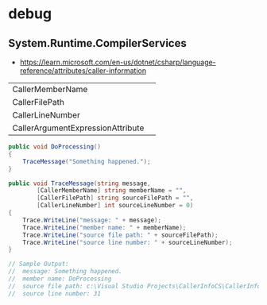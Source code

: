 # debug


## System.Runtime.CompilerServices

- <https://learn.microsoft.com/en-us/dotnet/csharp/language-reference/attributes/caller-information>

|                                   |     |
| --------------------------------- | --- |
| CallerMemberName                  |     |
| CallerFilePath                    |     |
| CallerLineNumber                  |     |
| CallerArgumentExpressionAttribute |     |

``` cs
public void DoProcessing()
{
    TraceMessage("Something happened.");
}

public void TraceMessage(string message,
        [CallerMemberName] string memberName = "",
        [CallerFilePath] string sourceFilePath = "",
        [CallerLineNumber] int sourceLineNumber = 0)
{
    Trace.WriteLine("message: " + message);
    Trace.WriteLine("member name: " + memberName);
    Trace.WriteLine("source file path: " + sourceFilePath);
    Trace.WriteLine("source line number: " + sourceLineNumber);
}

// Sample Output:
//  message: Something happened.
//  member name: DoProcessing
//  source file path: c:\Visual Studio Projects\CallerInfoCS\CallerInfoCS\Form1.cs
//  source line number: 31
```